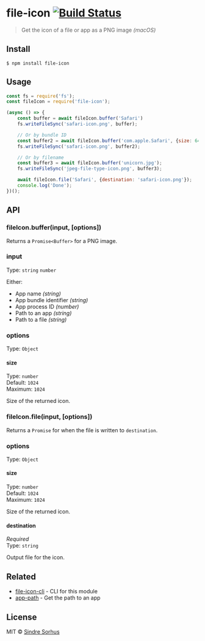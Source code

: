 # file-icon [![Build Status](https://travis-ci.org/sindresorhus/file-icon.svg?branch=master)](https://travis-ci.org/sindresorhus/file-icon)

> Get the icon of a file or app as a PNG image *(macOS)*


## Install

```
$ npm install file-icon
```


## Usage

```js
const fs = require('fs');
const fileIcon = require('file-icon');

(async () => {
	const buffer = await fileIcon.buffer('Safari')
	fs.writeFileSync('safari-icon.png', buffer);

	// Or by bundle ID
	const buffer2 = await fileIcon.buffer('com.apple.Safari', {size: 64});
	fs.writeFileSync('safari-icon.png', buffer2);

	// Or by filename
	const buffer3 = await fileIcon.buffer('unicorn.jpg');
	fs.writeFileSync('jpeg-file-type-icon.png', buffer3);

	await fileIcon.file('Safari', {destination: 'safari-icon.png'});
	console.log('Done');
})();
```


## API

### fileIcon.buffer(input, [options])

Returns a `Promise<Buffer>` for a PNG image.

### input

Type: `string` `number`

Either:
- App name *(string)*
- App bundle identifier *(string)*
- App process ID *(number)*
- Path to an app *(string)*
- Path to a file *(string)*

### options

Type: `Object`

#### size

Type: `number`<br>
Default: `1024`<br>
Maximum: `1024`

Size of the returned icon.

### fileIcon.file(input, [options])

Returns a `Promise` for when the file is written to `destination`.

### options

Type: `Object`

#### size

Type: `number`<br>
Default: `1024`<br>
Maximum: `1024`

Size of the returned icon.

#### destination

*Required*<br>
Type: `string`

Output file for the icon.


## Related

- [file-icon-cli](https://github.com/sindresorhus/file-icon-cli) - CLI for this module
- [app-path](https://github.com/sindresorhus/app-path) - Get the path to an app


## License

MIT © [Sindre Sorhus](https://sindresorhus.com)
